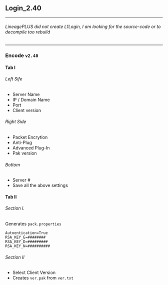 ## Login_2.40

***

###### LineagePLUS did not create L1Login, I am looking for the source-code or to decompile too rebuild

***

### Encode `v2.40`
#### Tab I
###### Left Sife
- Server Name
- IP / Domain Name
- Port 
- Client version

###### Right Side
- Packet Encrytion
- Anti-Plug
- Advanced Plug-In
- Pak version 

###### Bottom
- Server #
- Save all the above settings

#### Tab II
###### Section I.
Generates `pack.properties`

	Autoentication=True
	RSA_KEY_E=########
	RSA_KEY_D=#########
	RSA_KEY_N=##########

###### Section II
- Select Client Version
- Creates `ver.pak` from `ver.txt`
